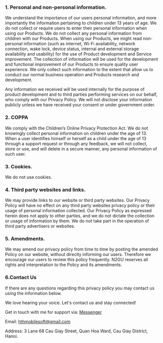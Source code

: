 
### 1. Personal and non-personal information.
We understand the importance of our users personal information, and more importantly the information pertaining to children under 13 years of age. We do not collect or require users to enter their personal information when using our Products. We do not collect any personal information from children with our Products.
When using our Products, we might read non-personal information (such as internet, Wi-Fi availability, network connection, wake lock, device status, internal and external storage availability and usability) for the use of Product development and Service improvement. The collection of information will be used for the development and functional improvement of our Products to ensure quality user experience. We only collect such information to the extent that allow us to conduct our normal business operation and Products research and development.

Any information we received will be used internally for the purpose of product development and to third parties performing services on our behalf, who comply with our Privacy Policy. We will not disclose your information publicly unless we have received your consent or under government order.

### 2. COPPA
We comply with the Children’s Online Privacy Protection Act. We do not knowingly collect personal information on children under the age of 13. When a user identifies himself or herself as a child under the age of 13 through a support request or through any feedback, we will not collect, store or use, and will delete in a secure manner, any personal information of such user.

### 3. Cookies.
We do not use cookies.

### 4. Third party websites and links.
We may provide links to our website or third party websites. Our Privacy Policy will have no effect on any third party websites privacy policy or their usage of personal information collected. Our Privacy Policy as expressed herein does not apply to other parties, and we do not dictate the collection or usage of information by them. We do not take part in the operation of third party advertisers or websites.

### 5. Amendments.
We may amend our privacy policy from time to time by posting the amended Policy on our website, without directly informing our users. Therefore we encourage our users to review this policy frequently. N2GU reserves all rights and interpretation to the Policy and its amendments.

### 6.Contact Us
If there are any questions regarding this privacy policy you may contact us using the information below.

We love hearing your voice. Let's contact us and stay connected!

Get in touch with me for support via: [Messenger](https://m.me/416305462459391)

Email: hthmobilesoft@gmail.com

Address: 3 Lane 68 Cau Giay Street, Quan Hoa Ward, Cau Giay District, Hanoi.




